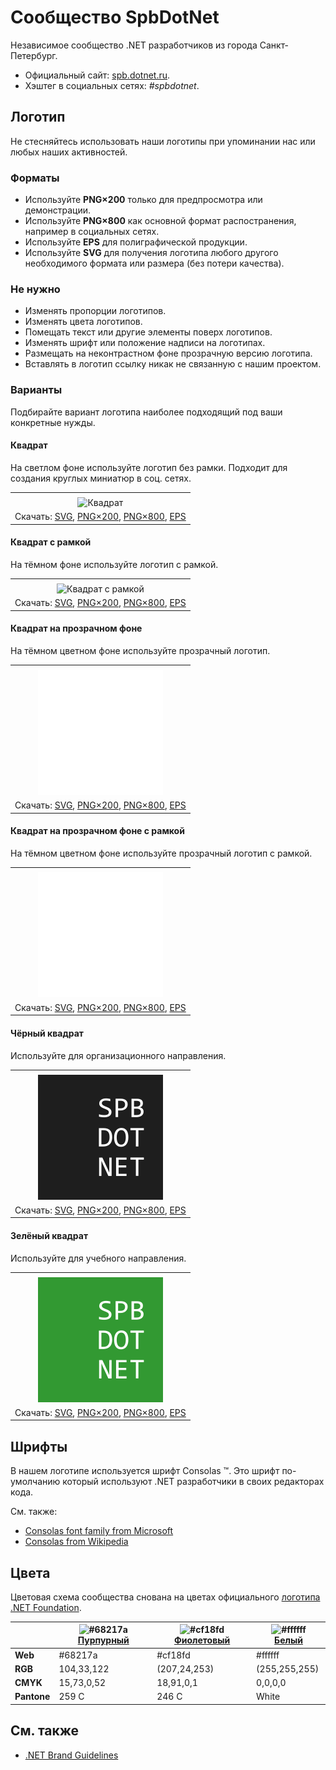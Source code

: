 ﻿# Сообщество SpbDotNet

Независимое сообщество .NET разработчиков из города Санкт-Петербург.

- Официальный сайт: [spb.dotnet.ru](https://spb.dotnet.ru/).
- Хэштег в социальных сетях: _#spbdotnet_.

## Логотип

Не стесняйтесь использовать наши логотипы при упоминании нас или любых наших активностей.

### Форматы

- Используйте **PNG×200** только для предпросмотра или демонстрации.
- Используйте **PNG×800** как основной формат распостранения, например в социальных сетях.
- Используйте **EPS** для полиграфической продукции.
- Используйте **SVG** для получения логотипа любого другого необходимого формата или размера (без потери качества).

### Не нужно

- Изменять пропорции логотипов.
- Изменять цвета логотипов.
- Помещать текст или другие элементы поверх логотипов.
- Изменять шрифт или положение надписи на логотипах.
- Размещать на неконтрастном фоне прозрачную версию логотипа.
- Вставлять в логотип ссылку никак не связанную с нашим проектом.

### Варианты

Подбирайте вариант логотипа наиболее подходящий под ваши конкретные нужды.

#### Квадрат

На светлом фоне используйте логотип без рамки. Подходит для создания круглых миниатюр в соц. сетях.

|       |
| :---: |
|       |
| ![Квадрат](spbdotnet-logo-squared-200.png) |
| Скачать: [SVG](https://raw.githubusercontent.com/DotNetRu/BrandBook/master/Logo/Spb/spbdotnet-logo-squared.svg), [PNG×200](https://raw.githubusercontent.com/DotNetRu/BrandBook/master/Logo/Spb/spbdotnet-logo-squared-200.png), [PNG×800](https://raw.githubusercontent.com/DotNetRu/BrandBook/master/Logo/Spb/spbdotnet-logo-squared-800.png), [EPS](https://raw.githubusercontent.com/DotNetRu/BrandBook/master/Logo/Spb/spbdotnet-logo-squared.eps) |

#### Квадрат с рамкой

На тёмном фоне используйте логотип с рамкой.

|       |
| :---: |
|       |
| ![Квадрат с рамкой](spbdotnet-logo-squared-bordered-200.png) |
| Скачать: [SVG](https://raw.githubusercontent.com/DotNetRu/BrandBook/master/Logo/Spb/spbdotnet-logo-squared-bordered.svg), [PNG×200](https://raw.githubusercontent.com/DotNetRu/BrandBook/master/Logo/Spb/spbdotnet-logo-squared-bordered-200.png), [PNG×800](https://raw.githubusercontent.com/DotNetRu/BrandBook/master/Logo/Spb/spbdotnet-logo-squared-bordered-800.png), [EPS](https://raw.githubusercontent.com/DotNetRu/BrandBook/master/Logo/Spb/spbdotnet-logo-squared-bordered.eps) |

#### Квадрат на прозрачном фоне

На тёмном цветном фоне используйте прозрачный логотип.

|       |
| :---: |
|       |
| ![Квадрат на прозрачном фоне](spbdotnet-logo-squared-white-200.png) |
| Скачать: [SVG](https://raw.githubusercontent.com/DotNetRu/BrandBook/master/Logo/Spb/spbdotnet-logo-squared-white.svg), [PNG×200](https://raw.githubusercontent.com/DotNetRu/BrandBook/master/Logo/Spb/spbdotnet-logo-squared-white-200.png), [PNG×800](https://raw.githubusercontent.com/DotNetRu/BrandBook/master/Logo/Spb/spbdotnet-logo-squared-white-800.png), [EPS](https://raw.githubusercontent.com/DotNetRu/BrandBook/master/Logo/Spb/spbdotnet-logo-squared-white.eps) |

#### Квадрат на прозрачном фоне с рамкой

На тёмном цветном фоне используйте прозрачный логотип с рамкой.

|       |
| :---: |
|       |
| ![Квадрат на прозрачном фоне с рамкой](spbdotnet-logo-squared-white-bordered-200.png) |
| Скачать: [SVG](https://raw.githubusercontent.com/DotNetRu/BrandBook/master/Logo/Spb/spbdotnet-logo-squared-white-bordered.svg), [PNG×200](https://raw.githubusercontent.com/DotNetRu/BrandBook/master/Logo/Spb/spbdotnet-logo-squared-white-bordered-200.png), [PNG×800](https://raw.githubusercontent.com/DotNetRu/BrandBook/master/Logo/Spb/spbdotnet-logo-squared-white-bordered-800.png), [EPS](https://raw.githubusercontent.com/DotNetRu/BrandBook/master/Logo/Spb/spbdotnet-logo-squared-white-bordered.eps) |

#### Чёрный квадрат

Используйте для организационного направления.

|       |
| :---: |
|       |
| ![Чёрный квадрат](spbdotnet-logo-squared-black-200.png) |
| Скачать: [SVG](https://raw.githubusercontent.com/DotNetRu/BrandBook/master/Logo/Spb/spbdotnet-logo-squared-black.svg), [PNG×200](https://raw.githubusercontent.com/DotNetRu/BrandBook/master/Logo/Spb/spbdotnet-logo-squared-black-200.png), [PNG×800](https://raw.githubusercontent.com/DotNetRu/BrandBook/master/Logo/Spb/spbdotnet-logo-squared-black-800.png), [EPS](https://raw.githubusercontent.com/DotNetRu/BrandBook/master/Logo/Spb/spbdotnet-logo-squared-black.eps) |

#### Зелёный квадрат

Используйте для учебного направления.

|       |
| :---: |
|       |
| ![Зелёный квадрат](spbdotnet-logo-squared-green-200.png) |
| Скачать: [SVG](https://raw.githubusercontent.com/DotNetRu/BrandBook/master/Logo/Spb/spbdotnet-logo-squared-green.svg), [PNG×200](https://raw.githubusercontent.com/DotNetRu/BrandBook/master/Logo/Spb/spbdotnet-logo-squared-green-200.png), [PNG×800](https://raw.githubusercontent.com/DotNetRu/BrandBook/master/Logo/Spb/spbdotnet-logo-squared-green-800.png), [EPS](https://raw.githubusercontent.com/DotNetRu/BrandBook/master/Logo/Spb/spbdotnet-logo-squared-green.eps) |

## Шрифты

В нашем логотипе используется шрифт Consolas ™. Это шрифт по-умолчанию который используют .NET разработчики в своих редакторах кода.

См. также:

- [Consolas font family from Microsoft](https://docs.microsoft.com/en-us/typography/font-list/consolas)
- [Consolas from Wikipedia](https://en.wikipedia.org/wiki/Consolas)

## Цвета

Цветовая схема сообщества снована на цветах официального [логотипа .NET Foundation](https://github.com/dotnet/swag/tree/master/logo).

|             | ![#68217a](https://placehold.it/15/68217a/ffffff?text=+) [Пурпурный](https://www.color-hex.com/color/68217a) | ![#cf18fd](https://placehold.it/15/cf18fd/ffffff?text=+) [Фиолетовый](https://www.color-hex.com/color/cf18fd) | ![#ffffff](https://placehold.it/15/ffffff/ffffff?text=+) [Белый](https://www.color-hex.com/color/ffffff) |
| ----------- | ---------- | ------------ | ------------- |
| **Web**     | #68217a    | #cf18fd      | #ffffff       |
| **RGB**     | 104,33,122 | (207,24,253) | (255,255,255) |
| **CMYK**    | 15,73,0,52 | 18,91,0,1    | 0,0,0,0       |
| **Pantone** | 259 C      | 246 C        | White         |

## См. также

- [.NET Brand Guidelines](https://github.com/dotnet/brand)

